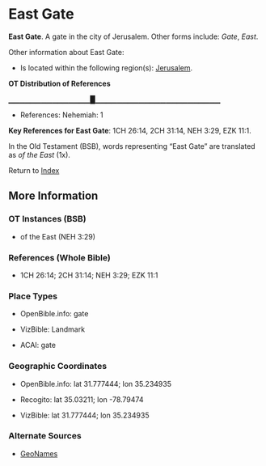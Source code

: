 # East Gate
**East Gate**. 
A gate in the city of Jerusalem. 
Other forms include: 
*Gate*, *East*. 




Other information about East Gate:


* Is located within the following region(s): 
[Jerusalem](Jerusalem.md). 


**OT Distribution of References**

▁▁▁▁▁▁▁▁▁▁▁▁▁▁▁█▁▁▁▁▁▁▁▁▁▁▁▁▁▁▁▁▁▁▁▁▁▁▁
* References: Nehemiah: 1



**Key References for East Gate**: 
1CH 26:14, 2CH 31:14, NEH 3:29, EZK 11:1. 


In the Old Testament (BSB), words representing “East Gate” are translated as 
*of the East* (1x). 




Return to [Index](00-Index.md)

## More Information

### OT Instances (BSB)

* of the East (NEH 3:29)



### References (Whole Bible)

* 1CH 26:14; 2CH 31:14; NEH 3:29; EZK 11:1


### Place Types

* OpenBible.info: gate

* VizBible: Landmark

* ACAI: gate



### Geographic Coordinates

* OpenBible.info: lat 31.777444; lon 35.234935

* Recogito: lat 35.03211; lon -78.79474

* VizBible: lat 31.777444; lon 35.234935



### Alternate Sources

* [GeoNames](http://sws.geonames.org/4496582)



